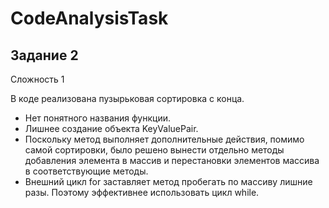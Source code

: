 # CodeAnalysisTask

## Задание 2

Сложность 1

В коде реализована пузырьковая сортировка с конца.

- Нет понятного названия функции. 
- Лишнее создание объекта KeyValuePair. 
- Поскольку метод выполняет дополнительные действия, помимо самой сортировки, было решено вынести отдельно методы добавления элемента в массив и перестановки элементов массива в соответствующие методы.
- Внешний цикл for заставляет метод пробегать по массиву лишние разы. Поэтому эффективнее использовать цикл while.
